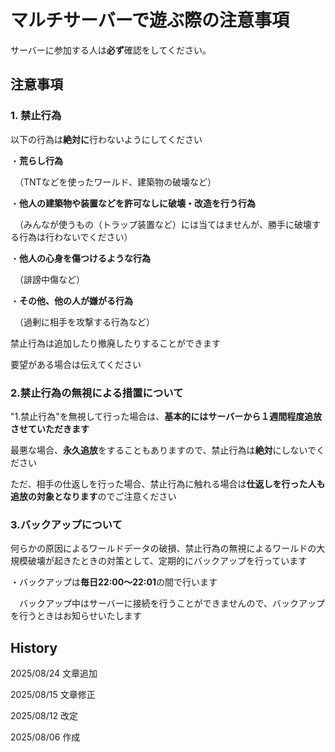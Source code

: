 # マルチサーバーで遊ぶ際の注意事項
サーバーに参加する人は**必ず**確認をしてください。
## 注意事項
### 1. 禁止行為
以下の行為は**絶対に**行わないようにしてください

・**荒らし行為**

　（TNTなどを使ったワールド、建築物の破壊など）

・**他人の建築物や装置などを許可なしに破壊・改造を行う行為**

　（みんなが使うもの（トラップ装置など）には当てはませんが、勝手に破壊する行為は行わないでください）
 
・**他人の心身を傷つけるような行為**

　（誹謗中傷など）

・**その他、他の人が嫌がる行為**

　（過剰に相手を攻撃する行為など）
 
禁止行為は追加したり撤廃したりすることができます

要望がある場合は伝えてください
### 2.禁止行為の無視による措置について
"1.禁止行為"を無視して行った場合は、**基本的にはサーバーから１週間程度追放させていただきます**

最悪な場合、**永久追放**をすることもありますので、禁止行為は**絶対**にしないでください

ただ、相手の仕返しを行った場合、禁止行為に触れる場合は**仕返しを行った人も追放の対象となります**のでご注意ください
### 3.バックアップについて
何らかの原因によるワールドデータの破損、禁止行為の無視によるワールドの大規模破壊が起きたときの対策として、定期的にバックアップを行っています

・バックアップは**毎日22:00〜22:01**の間で行います

　バックアップ中はサーバーに接続を行うことができませんので、バックアップを行うときはお知らせいたします

## History
2025/08/24 文章追加

2025/08/15 文章修正

2025/08/12 改定

2025/08/06 作成


 

